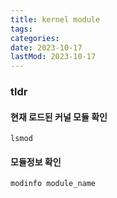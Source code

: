 ```yaml
---
title: kernel module
tags:
categories:
date: 2023-10-17
lastMod: 2023-10-17
---
```

### tldr

#### 현재 로드된 커널 모듈 확인
`lsmod`

#### 모듈정보 확인
`modinfo module_name`
